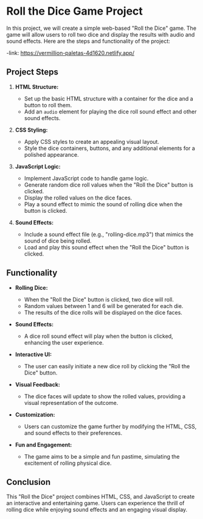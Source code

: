 # Roll the Dice Game Project

In this project, we will create a simple web-based "Roll the Dice" game. The game will allow users to roll two dice and display the results with audio and sound effects. Here are the steps and functionality of the project:

-link: https://vermillion-paletas-4d1620.netlify.app/

## Project Steps

1. **HTML Structure:**
   - Set up the basic HTML structure with a container for the dice and a button to roll them.
   - Add an `audio` element for playing the dice roll sound effect and other sound effects.

2. **CSS Styling:**
   - Apply CSS styles to create an appealing visual layout.
   - Style the dice containers, buttons, and any additional elements for a polished appearance.

3. **JavaScript Logic:**
   - Implement JavaScript code to handle game logic.
   - Generate random dice roll values when the "Roll the Dice" button is clicked.
   - Display the rolled values on the dice faces.
   - Play a sound effect to mimic the sound of rolling dice when the button is clicked.

4. **Sound Effects:**
   - Include a sound effect file (e.g., "rolling-dice.mp3") that mimics the sound of dice being rolled.
   - Load and play this sound effect when the "Roll the Dice" button is clicked.

## Functionality

- **Rolling Dice:**
  - When the "Roll the Dice" button is clicked, two dice will roll.
  - Random values between 1 and 6 will be generated for each die.
  - The results of the dice rolls will be displayed on the dice faces.

- **Sound Effects:**
  - A dice roll sound effect will play when the button is clicked, enhancing the user experience.

- **Interactive UI:**
  - The user can easily initiate a new dice roll by clicking the "Roll the Dice" button.

- **Visual Feedback:**
  - The dice faces will update to show the rolled values, providing a visual representation of the outcome.

- **Customization:**
  - Users can customize the game further by modifying the HTML, CSS, and sound effects to their preferences.

- **Fun and Engagement:**
  - The game aims to be a simple and fun pastime, simulating the excitement of rolling physical dice.

## Conclusion

This "Roll the Dice" project combines HTML, CSS, and JavaScript to create an interactive and entertaining game. Users can experience the thrill of rolling dice while enjoying sound effects and an engaging visual display.

